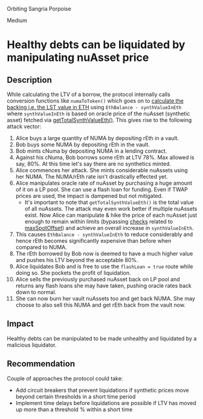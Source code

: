 Orbiting Sangria Porpoise

Medium

# Healthy debts can be liquidated by manipulating nuAsset price

## Description
While calculating the LTV of a borrow, the protocol internally calls conversion functions like `numaToToken()` which goes on to [calculate the backing i.e. the LST value in ETH](https://github.com/NumaMoney/Numa/blob/c6476d828f556967e64410b5c11c1f2cd77220c7/contracts/NumaProtocol/VaultManager.sol#L744) using `EthBalance - synthValueInEth` where `synthValueInEth` is based on oracle price of the nuAsset (synthetic asset) fetched via [getTotalSynthValueEth()](https://github.com/NumaMoney/Numa/blob/c6476d828f556967e64410b5c11c1f2cd77220c7/contracts/NumaProtocol/VaultManager.sol#L703). This gives rise to the following attack vector:

1. Alice buys a large quantity of NUMA by depositing rEth in a vault.
2. Bob buys some NUMA by depositing rEth in the vault.
3. Bob mints cNuma by depositing NUMA in a lending contract.
4. Against his cNuma, Bob borrows some rEth at LTV 78%. Max allowed is say, 80%. At this time let's say there are no synthetics minted.
5. Alice commences her attack. She mints considerable nuAssets using her NUMA. The NUMA/rEth rate isn't drastically effected yet.
6. Alice manipulates oracle rate of nuAsset by purchasing a huge amount of it on a LP pool. She can use a flash loan for funding. Even if TWAP prices are used, the impact is dampened but not mitigated.
    - It's important to note that `getTotalSynthValueEth()` is the total value of all nuAssets. The attack may even work better if multiple nuAssets exist. Now Alice can manipulate & hike the price of each nuAsset just enough to remain within limits (bypassing [checks](https://github.com/NumaMoney/Numa/blob/c6476d828f556967e64410b5c11c1f2cd77220c7/contracts/NumaProtocol/NumaOracle.sol#L292-L310) related to [maxSpotOffset](https://github.com/NumaMoney/Numa/blob/c6476d828f556967e64410b5c11c1f2cd77220c7/contracts/NumaProtocol/NumaOracle.sol#L26-L27)) and achieve an overall increase in `synthValueInEth`.
7. This causes `EthBalance - synthValueInEth` to reduce considerably and hence rEth becomes significantly expensive than before when compared to NUMA.
8. The rEth borrowed by Bob now is deemed to have a much higher value and pushes his LTV beyond the acceptable 80%.
9. Alice liquidates Bob and is free to use the `flashLoan = true` route while doing so. She pockets the profit of liquidation.
10. Alice sells the previously purchased nuAsset back on LP pool and returns any flash loans she may have taken, pushing oracle rates back down to normal.
11. She can now burn her vault nuAssets too and get back NUMA. She may choose to also sell this NUMA and get rEth back from the vault now.

## Impact
Healthy debts can be manipulated to be made unhealthy and liquidated by a malicious liquidator.

## Recommendation 
Couple of approaches the protocol could take:
- Add circuit breakers that prevent liquidations if synthetic prices move beyond certain thresholds in a short time period
- Implement time delays before liquidations are possible if LTV has moved up more than a threshold % within a short time